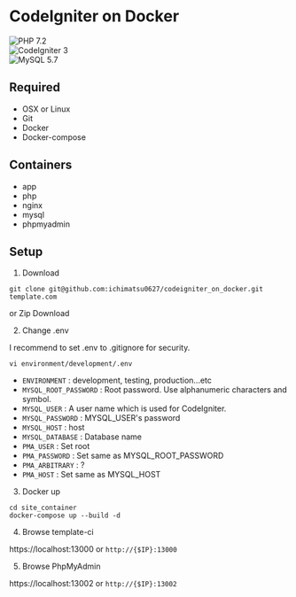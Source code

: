 # CodeIgniter on Docker

![PHP 7.2](https://img.shields.io/badge/PHP-7.2-green.svg)  
![CodeIgniter 3](https://img.shields.io/badge/CodeIgniter-3-orange.svg)  
![MySQL 5.7](https://img.shields.io/badge/MySQL-5.7-blue.svg)  

## Required

- OSX or Linux
- Git
- Docker
- Docker-compose

## Containers

- app
- php
- nginx
- mysql
- phpmyadmin

## Setup

1. Download

```
git clone git@github.com:ichimatsu0627/codeigniter_on_docker.git template.com
```
  
or Zip Download  

2. Change .env

I recommend to set .env to .gitignore for security.

```
vi environment/development/.env
```

- `ENVIRONMENT` : development, testing, production...etc
- `MYSQL_ROOT_PASSWORD` : Root password. Use alphanumeric characters and symbol.
- `MYSQL_USER` : A user name which is used for CodeIgniter.
- `MYSQL_PASSWORD` : MYSQL_USER's password
- `MYSQL_HOST` : host
- `MYSQL_DATABASE` : Database name
- `PMA_USER` : Set root
- `PMA_PASSWORD` : Set same as MYSQL_ROOT_PASSWORD
- `PMA_ARBITRARY` : ?
- `PMA_HOST` : Set same as MYSQL_HOST

3. Docker up

```
cd site_container
docker-compose up --build -d
```
  
4. Browse template-ci
  
https://localhost:13000 or `http://{$IP}:13000`

5. Browse PhpMyAdmin
  
https://localhost:13002 or `http://{$IP}:13002`

